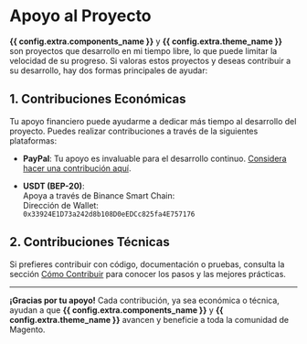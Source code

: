 # Apoyo al Proyecto

**{{ config.extra.components_name }}** y **{{ config.extra.theme_name }}** son proyectos que desarrollo en mi tiempo libre, lo que puede limitar la velocidad de su progreso. Si valoras estos proyectos y deseas contribuir a su desarrollo, hay dos formas principales de ayudar:

## 1. Contribuciones Económicas

Tu apoyo financiero puede ayudarme a dedicar más tiempo al desarrollo del proyecto. Puedes realizar contribuciones a través de la siguientes plataformas:

- **PayPal**: Tu apoyo es invaluable para el desarrollo continuo. [Considera hacer una contribución aquí](https://paypal.me/JeanmarcosJ).

- **USDT (BEP-20)**:  
  Apoya a través de Binance Smart Chain:  
  Dirección de Wallet:  
  `0x33924E1D73a242d8b108D0eEDCc825fa4E757176`

## 2. Contribuciones Técnicas

Si prefieres contribuir con código, documentación o pruebas, consulta la sección [Cómo Contribuir](../../support) para conocer los pasos y las mejores prácticas.

---

**¡Gracias por tu apoyo!** Cada contribución, ya sea económica o técnica, ayudan a que **{{ config.extra.components_name }}** y **{{ config.extra.theme_name }}** avancen y beneficie a toda la comunidad de Magento.
